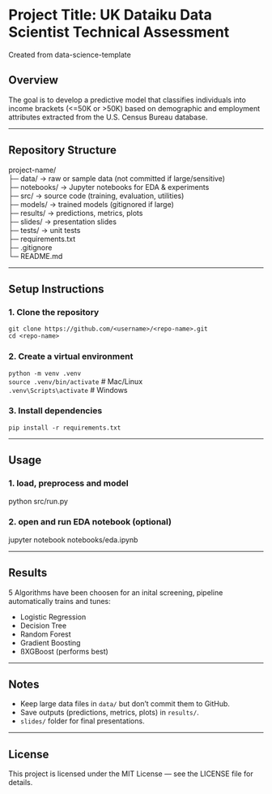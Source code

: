 # Project Title: UK Dataiku Data Scientist Technical Assessment
Created from data-science-template
## Overview
The goal is to develop a predictive model that classifies individuals into income brackets (<=50K or >50K) based on demographic and employment attributes extracted from the U.S. Census Bureau database.

---

## Repository Structure
project-name/  
├─ data/          → raw or sample data (not committed if large/sensitive)  
├─ notebooks/     → Jupyter notebooks for EDA & experiments  
├─ src/           → source code (training, evaluation, utilities)  
├─ models/        → trained models (gitignored if large)  
├─ results/       → predictions, metrics, plots  
├─ slides/        → presentation slides  
├─ tests/         → unit tests  
├─ requirements.txt  
├─ .gitignore  
└─ README.md  

---

## Setup Instructions

### 1. Clone the repository
`git clone https://github.com/<username>/<repo-name>.git`  
`cd <repo-name>`

### 2. Create a virtual environment
`python -m venv .venv`  
`source .venv/bin/activate`   # Mac/Linux  
`.venv\Scripts\activate`     # Windows  

### 3. Install dependencies
`pip install -r requirements.txt`  

---

## Usage

### 1. load, preprocess and model
python src/run.py

### 2. open and run EDA notebook (optional)
jupyter notebook notebooks/eda.ipynb

---

## Results
5 Algorithms have been choosen for an inital screening, pipeline automatically trains and tunes:
- Logistic Regression
- Decision Tree
- Random Forest
- Gradient Boosting
- ßXGBoost (performs best) 

---

## Notes
- Keep large data files in `data/` but don’t commit them to GitHub.  
- Save outputs (predictions, metrics, plots) in `results/`.  
- `slides/` folder for final presentations.  

---

## License
This project is licensed under the MIT License — see the LICENSE file for details.
